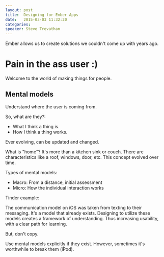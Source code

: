 ```yaml
---
layout: post
title:  Designing for Ember Apps
date:   2015-03-03 11:32:20
categories:
speaker: Steve Trevathan
---
```


Ember allows us to create solutions we couldn't come up with years ago.

# Pain in the ass user :)

Welcome to the world of making things for people.

## Mental models

Understand where the user is coming from.

So, what are they?:

* What I think a thing is.
* How I think a thing works.

Ever evolving, can be updated and changed.

What is "home"? It's more than a kitchen sink or couch. There are characteristics
like a roof, windows, door, etc. This concept evolved over time.

Types of mental models:

* Macro: From a distance, initial assessment
* Micro: How the individual interaction works

Tinder example:

The communication model on iOS was taken from texting to their messaging. It's a model
that already exists. Designing to utilize these models creates a framework of understanding.
Thus increasing usability, with a clear path for learning.

But, don't copy.

Use mental models explicitly if they exist. However, sometimes it's worthwhile to break them (iPod).


